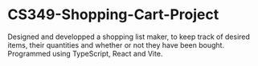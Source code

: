 # CS349-Shopping-Cart-Project
Designed and developped a shopping list maker, to keep track of desired items, their quantities and whether or not they have been bought. Programmed using TypeScript, React and Vite.
